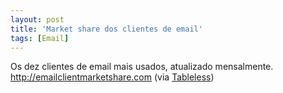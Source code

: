 ```yaml
---
layout: post
title: 'Market share dos clientes de email'
tags: [Email]
---
```


Os dez clientes de email mais usados, atualizado mensalmente.<br>
<http://emailclientmarketshare.com>
(via [Tableless](http://tableless.com.br/email-marketing-o-inferno-parte-1))
